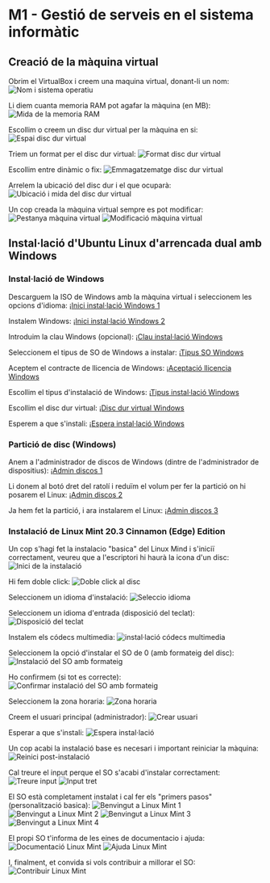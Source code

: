 # M1 - Gestió de serveis en el sistema informàtic

## Creació de la màquina virtual

Obrim el VirtualBox i creem una maquina virtual, donant-li un nom:
![Nom i sistema operatiu](https://github.com/JordaSegu/M1/blob/main/Instalacio%20dual%20Linux%20Windows/Captura%20de%202022-02-03%2015-17-18.png)

Li diem cuanta memoria RAM pot agafar la màquina (en MB):
![Mida de la memoria RAM](https://github.com/JordaSegu/M1/blob/main/Instalacio%20dual%20Linux%20Windows/Captura%20de%202022-02-03%2015-18-27.png)

Escollim o creem un disc dur virtual per la màquina en si:
![Espai disc dur virtual](https://github.com/JordaSegu/M1/blob/main/Instalacio%20dual%20Linux%20Windows/Captura%20de%202022-02-03%2015-18-47.png)

Triem un format per el disc dur virtual:
![Format disc dur virtual](https://github.com/JordaSegu/M1/blob/main/Instalacio%20dual%20Linux%20Windows/Captura%20de%202022-02-03%2015-19-12.png)

Escollim entre dinàmic o fix:
![Emmagatzematge disc dur virtual](https://github.com/JordaSegu/M1/blob/main/Instalacio%20dual%20Linux%20Windows/Captura%20de%202022-02-03%2015-19-26.png)

Arrelem la ubicació del disc dur i el que ocuparà:
![Ubicació i mida del disc dur virtual](https://github.com/JordaSegu/M1/blob/main/Instalacio%20dual%20Linux%20Windows/Captura%20de%202022-02-03%2015-19-38.png)

Un cop creada la màquina virtual sempre es pot modificar:
![Pestanya màquina virtual](https://github.com/JordaSegu/M1/blob/main/Instalacio%20dual%20Linux%20Windows/Captura%20de%202022-02-03%2015-25-30.png)
![Modificació màquina virtual](https://github.com/JordaSegu/M1/blob/main/Instalacio%20dual%20Linux%20Windows/Captura%20de%202022-02-03%2015-20-12.png)

## Instal·lació d'Ubuntu Linux d'arrencada dual amb Windows
### Instal·lació de Windows

Descarguem la ISO de Windows amb la màquina virtual i seleccionem les opcions d'idioma:
¡[Inici instal·lació Windows 1](https://github.com/JordaSegu/M1/blob/main/Instalacio%20dual%20Linux%20Windows/Captura%20de%202022-02-03%2015-38-50.png)

Instalem Windows:
¡[Inici instal·lació Windows 2](https://github.com/JordaSegu/M1/blob/main/Instalacio%20dual%20Linux%20Windows/Captura%20de%202022-02-03%2015-39-02.png)

Introduim la clau Windows (opcional):
¡[Clau instal·lació Windows](https://github.com/JordaSegu/M1/blob/main/Instalacio%20dual%20Linux%20Windows/Captura%20de%202022-02-03%2015-39-22.png)

Seleccionem el tipus de SO de Windows a instalar:
¡[Tipus SO Windows](https://github.com/JordaSegu/M1/blob/main/Instalacio%20dual%20Linux%20Windows/Captura%20de%202022-02-03%2015-39-36.png)

Aceptem el contracte de llicencia de Windows:
¡[Aceptació llicencia Windows](https://github.com/JordaSegu/M1/blob/main/Instalacio%20dual%20Linux%20Windows/Captura%20de%202022-02-03%2015-40-00.png)

Escollim el tipus d'instalació de Windows:
¡[Tipus instal·lació Windows](https://github.com/JordaSegu/M1/blob/main/Instalacio%20dual%20Linux%20Windows/Captura%20de%202022-02-03%2015-40-42.png)

Escollim el disc dur virtual:
¡[Disc dur virtual Windows](https://github.com/JordaSegu/M1/blob/main/Instalacio%20dual%20Linux%20Windows/Captura%20de%202022-02-03%2015-40-57.png)

Esperem a que s'instali:
¡[Espera instal·lació Windows](https://github.com/JordaSegu/M1/blob/main/Instalacio%20dual%20Linux%20Windows/Captura%20de%202022-02-03%2015-41-09.png)

### Partició de disc (Windows)

Anem a l'administrador de discos de Windows (dintre de l'administrador de dispositius):
¡[Admin discos 1](https://github.com/JordaSegu/M1/blob/main/Instalacio%20dual%20Linux%20Windows/Captura%20de%202022-02-03%2016-45-52.png)

Li donem al botó dret del ratolí i reduïm el volum per fer la partició on hi posarem el Linux:
¡[Admin discos 2](https://github.com/JordaSegu/M1/blob/main/Instalacio%20dual%20Linux%20Windows/Captura%20de%202022-02-03%2016-50-03.png)

Ja hem fet la partició, i ara instalarem el Linux:
¡[Admin discos 3](https://github.com/JordaSegu/M1/blob/main/Instalacio%20dual%20Linux%20Windows/Captura%20de%202022-02-03%2016-51-30.png)

### Instalació de Linux Mint 20.3 Cinnamon (Edge) Edition

Un cop s'hagi fet la instalacio "basica" del Linux Mind i s'iniciï correctament, veureu que a l'escriptori hi haurà la icona d'un disc:
![Inici de la instalació](https://github.com/JordaSegu/M1/blob/main/Instalacio%20Linux%20Mint/Captura%20de%202022-01-28%2017-00-42.png)

Hi fem doble click:
![Doble click al disc](https://github.com/JordaSegu/M1/blob/main/Instalacio%20Linux%20Mint/Captura%20de%202022-01-28%2017-02-04.png)

Seleccionem un idioma d'instalació:
![Seleccio idioma](https://github.com/JordaSegu/M1/blob/main/Instalacio%20Linux%20Mint/Captura%20de%202022-01-28%2017-02-29.png)

Seleccionem un idioma d'entrada (disposició del teclat):
![Disposició del teclat](https://github.com/JordaSegu/M1/blob/main/Instalacio%20Linux%20Mint/Captura%20de%202022-01-28%2017-02-44.png)

Instalem els códecs multimedia:
![instal·lació códecs multimedia](https://github.com/JordaSegu/M1/blob/main/Instalacio%20Linux%20Mint/Captura%20de%202022-01-28%2017-02-58.png)

Seleccionem la opció d'instalar el SO de 0 (amb formateig del disc):
![Instalació del SO amb formateig](https://github.com/JordaSegu/M1/blob/main/Instalacio%20Linux%20Mint/Captura%20de%202022-01-28%2017-03-19.png)

Ho confirmem (si tot es correcte):
![Confirmar instalació del SO amb formateig](https://github.com/JordaSegu/M1/blob/main/Instalacio%20Linux%20Mint/Captura%20de%202022-01-28%2017-03-33.png)

Seleccionem la zona horaria:
![Zona horaria](https://github.com/JordaSegu/M1/blob/main/Instalacio%20Linux%20Mint/Captura%20de%202022-01-28%2017-04-13.png)

Creem el usuari principal (administrador):
![Crear usuari](https://github.com/JordaSegu/M1/blob/main/Instalacio%20Linux%20Mint/Captura%20de%202022-01-28%2017-04-35.png)

Esperar a que s'instali:
![Espera instal·lació](https://github.com/JordaSegu/M1/blob/main/Instalacio%20Linux%20Mint/Captura%20de%202022-01-28%2017-06-06.png)

Un cop acabi la instalació base es necesari i important reiniciar la màquina:
![Reinici post-instalació](https://github.com/JordaSegu/M1/blob/main/Instalacio%20Linux%20Mint/Captura%20de%202022-01-28%2017-26-01.png)

Cal treure el input perque el SO s'acabi d'instalar correctament:
![Treure input](https://github.com/JordaSegu/M1/blob/main/Instalacio%20Linux%20Mint/Captura%20de%202022-01-28%2017-27-58.png)
![Input tret](https://github.com/JordaSegu/M1/blob/main/Instalacio%20Linux%20Mint/Captura%20de%202022-01-28%2017-28-22.png)

El SO està completament instalat i cal fer els "primers pasos" (personalització basica):
![Benvingut a Linux Mint 1](https://github.com/JordaSegu/M1/blob/main/Instalacio%20Linux%20Mint/Captura%20de%202022-01-28%2017-29-46.png)
![Benvingut a Linux Mint 2](https://github.com/JordaSegu/M1/blob/main/Instalacio%20Linux%20Mint/Captura%20de%202022-01-28%2017-30-05.png)
![Benvingut a Linux Mint 3](https://github.com/JordaSegu/M1/blob/main/Instalacio%20Linux%20Mint/Captura%20de%202022-01-28%2017-36-17.png)
![Benvingut a Linux Mint 4](https://github.com/JordaSegu/M1/blob/main/Instalacio%20Linux%20Mint/Captura%20de%202022-01-28%2017-36-26.png)

El propi SO t'informa de les eines de documentacio i ajuda:
![Documentació Linux Mint](https://github.com/JordaSegu/M1/blob/main/Instalacio%20Linux%20Mint/Captura%20de%202022-01-28%2017-36-33.png)
![Ajuda Linux Mint](https://github.com/JordaSegu/M1/blob/main/Instalacio%20Linux%20Mint/Captura%20de%202022-01-28%2017-36-42.png)

I, finalment, et convida si vols contribuir a millorar el SO:
![Contribuir Linux Mint](https://github.com/JordaSegu/M1/blob/main/Instalacio%20Linux%20Mint/Captura%20de%202022-01-28%2017-36-49.png)
